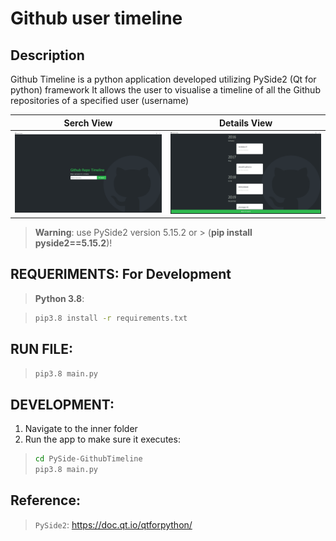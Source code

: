# Github user timeline


## Description

Github Timeline is a python application developed utilizing PySide2 (Qt for python) framework 
It allows the user to visualise a timeline of all the Github repositories of a specified user (username)

| Serch View | Details View |
| --- | --- |
| ![Serch View](/img/SearchView.png) | ![Details View](/img/DetailsView.png) |

> **Warning**: use PySide2 version 5.15.2 or > (**pip install pyside2==5.15.2**)!


## REQUERIMENTS: For Development
> **Python 3.8**:

> ```sh
> pip3.8 install -r requirements.txt
> ```


## RUN FILE:
> ```sh
> pip3.8 main.py
> ```

## DEVELOPMENT:

1. Navigate to the inner folder
2. Run the app to make sure it executes:

> ```sh
> cd PySide-GithubTimeline
> pip3.8 main.py
> ```


## Reference:
> `PySide2`: https://doc.qt.io/qtforpython/

